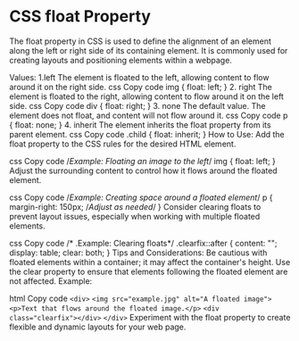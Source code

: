 # CSS float Property

The float property in CSS is used to define the alignment of an element along the left or right side of its containing element. It is commonly used for creating layouts and positioning elements within a webpage.

Values:
1.left
The element is floated to the left, allowing content to flow around it on the right side.
css
Copy code
img {
  float: left;
}
2. right
The element is floated to the right, allowing content to flow around it on the left side.
css
Copy code
div {
  float: right;
}
3. none
The default value. The element does not float, and content will not flow around it.
css
Copy code
p {
  float: none;
}
4. inherit
The element inherits the float property from its parent element.
css
Copy code
.child {
  float: inherit;
}
How to Use:
Add the float property to the CSS rules for the desired HTML element.

css
Copy code
/*Example: Floating an image to the left*/
img {
  float: left;
}
Adjust the surrounding content to control how it flows around the floated element.

css
Copy code
/*Example: Creating space around a floated element*/
p {
  margin-right: 150px; /*Adjust as needed*/
}
Consider clearing floats to prevent layout issues, especially when working with multiple floated elements.

css
Copy code
/* .Example: Clearing floats*/
.clearfix::after {
  content: "";
  display: table;
  clear: both;
}
Tips and Considerations:
Be cautious with floated elements within a container; it may affect the container's height.
Use the clear property to ensure that elements following the floated element are not affected.
Example:

html
Copy code
`<div>`
  `<img src="example.jpg" alt="A floated image">`
  `<p>Text that flows around the floated image.</p>`
  `<div class="clearfix"></div>`
`</div>`
Experiment with the float property to create flexible and dynamic layouts for your web page.
